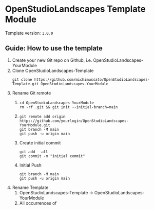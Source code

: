 # OpenStudioLandscapes Template Module

Template version: `1.0.0`

## Guide: How to use the template

1. Create your new Git repo on Github, 
   i.e. OpenStudioLandscapes-YourModule
2. Clone OpenStudioLandscapes-Template
   ```shell
   git clone https://github.com/michimussato/OpenStudioLandscapes-Template.git OpenStudioLandscapes-YourModule
   ```
3. Rename Git remote
   1. ```shell
      cd OpenStudioLandscapes-YourModule
      rm -rf .git && git init --initial-branch=main
      ```
   2. ```shell
      git remote add origin https://github.com/yourlogin/OpenStudioLandscapes-YourModule.git
      git branch -M main
      git push -u origin main
      ```
   3. Create initial commit
      ```shell
      git add --all
      git commit -m "initial commit"
      ```
   4. Initial Push
      ```shell
      git branch -M main
      git push -u origin main
      ```
4. Rename Template
   1. OpenStudioLandscapes-Template -> OpenStudioLandscapes-YourModule
   2. All occurrences of <Template> -> YourModule
   3. All occurrences of John Doe -> Your Name
   4. All occurrences of john.doe@adme.com -> your@email.com
